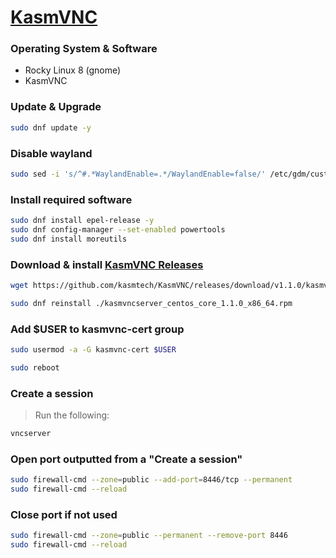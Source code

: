 # [KasmVNC](https://github.com/kasmtech/KasmVNC)

### Operating System & Software
- Rocky Linux 8 (gnome)
- KasmVNC

### Update & Upgrade
```bash
sudo dnf update -y
```
### Disable wayland
```bash
sudo sed -i 's/^#.*WaylandEnable=.*/WaylandEnable=false/' /etc/gdm/custom.conf
```

### Install required software
```bash
sudo dnf install epel-release -y
sudo dnf config-manager --set-enabled powertools
sudo dnf install moreutils
```

### Download & install [KasmVNC Releases](https://github.com/kasmtech/KasmVNC/releases)
```bash
wget https://github.com/kasmtech/KasmVNC/releases/download/v1.1.0/kasmvncserver_centos_core_1.1.0_x86_64.rpm

sudo dnf reinstall ./kasmvncserver_centos_core_1.1.0_x86_64.rpm
```

### Add $USER to kasmvnc-cert group
```bash
sudo usermod -a -G kasmvnc-cert $USER

sudo reboot
```

### Create a session
> Run the following:
```bash
vncserver
```

### Open port outputted from a "Create a session" 
```bash
sudo firewall-cmd --zone=public --add-port=8446/tcp --permanent
sudo firewall-cmd --reload
```

### Close port if not used
```bash
sudo firewall-cmd --zone=public --permanent --remove-port 8446
sudo firewall-cmd --reload
```

